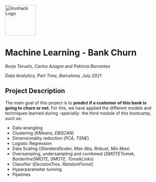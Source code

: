 <img src="https://bit.ly/2VnXWr2" alt="Ironhack Logo" width="100"/>

# Machine Learning - Bank Churn
*Borja Teruelo, Carlos Azagra and Patricia Barrantes*

*Data Analytics, Part Time, Barcelona, July 2021*

## Project Description

The main goal of this project is to **predict if a customer of this bank is going to churn or not**. For this, we have applied the different models and techniques learned during -specially- the third module of this bootcamp, such as:
- Data wrangling
- Clustering (_KMeans, DBSCAN_) 
- Dimensionality reduction (_PCA, TSNE_)
- Logistic Regression
- Data Scaling (_StandardScaler, Max Abs, Robust, Min Max_)
- Oversampling, undersampling and combined (_SMOTETomek, BorderlineSMOTE, SMOTE, TomekLinks_)
- Classifier (_DecisionTree, RandomForest_)
- Hyperparameter tunning
- Pipelines

